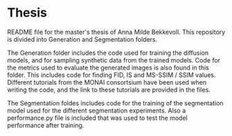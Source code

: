 # Thesis
README file for the master's thesis of Anna Milde Bekkevoll. This repository is divided into Generation and Segmentation folders. 

The Generation folder includes the code used for training the diffusion models, and for sampling synthetic data from the trained models. Code for the metrics used to evaluate the generated
images is also found in this folder. This includes code for finding FID, IS and MS-SSIM / SSIM values. Different tutorials from the MONAI consortsium have been used when writing the code, and the link to these tutorials are provided
in the files. 

The Segmentation foldes includes code for the training of the segmentation model used for the different segmentation experiments. Also a performance.py file is included that was used to test the model performance after training. 
